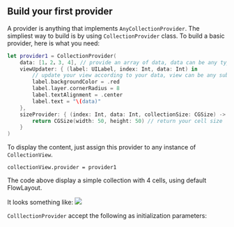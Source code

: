 ## Build your first provider

A provider is anything that implements `AnyCollectionProvider`. The simpliest way to build is 
by using `CollectionProvider` class. To build a basic provider, here is what you need:

```swift
let provider1 = CollectionProvider(
    data: [1，2，3, 4], // provide an array of data, data can be any type
    viewUpdater: { (label: UILabel, index: Int, data: Int) in
        // update your view according to your data, view can be any subclass of UIView
        label.backgroundColor = .red
        label.layer.cornerRadius = 8
        label.textAlignment = .center
        label.text = "\(data)"
    },
    sizeProvider: { (index: Int, data: Int, collectionSize: CGSize) -> CGSize in
        return CGSize(width: 50, height: 50) // return your cell size
    }
)
```

To display the content, just assign this provider to any instance of `CollectionView`.

```
collectionView.provider = provider1
```

The code above display a simple collection with 4 cells, using default FlowLayout.

It looks something like:
![](https://cdn.rawgit.com/SoySauceLab/CollectionKit/c36d783/Resources/example1.svg)

`ColllectionProvider` accept the following as initialization parameters:

